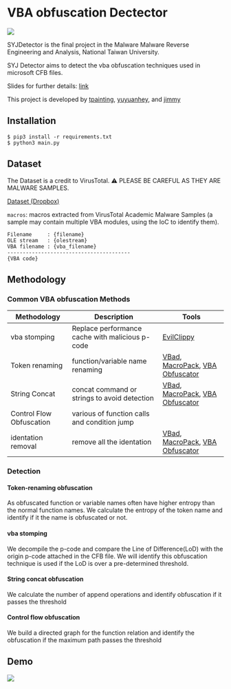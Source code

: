 # VBA obfuscation Dectector

![](https://github.com/jimmychang851129/VBA-Deobfuscator/blob/main/image/logo.png?raw=true)

SYJDetector is the final project in the Malware Malware Reverse Engineering and Analysis, National Taiwan University.

SYJ Detector aims to detect the vba obfuscation techniques used in microsoft CFB files.

Slides for further details: [link](https://www.csie.ntu.edu.tw/~r08922004/webpage/syjobfuscator.pdf)

This project is developed by [tpainting](https://github.com/tpainting), [yuyuanhey](https://github.com/yuyuanhey), and [jimmy](https://github.com/jimmychang851129)

## Installation

```
$ pip3 install -r requirements.txt
$ python3 main.py
```

## Dataset

The Dataset is a credit to VirusTotal.
:warning: PLEASE BE CAREFUL AS THEY ARE MALWARE SAMPLES.

[Dataset (Dropbox) ](https://www.dropbox.com/s/papk5xt0shalsv0/macros.tar.gz?dl=0)

`macros`: macros extracted from VirusTotal Academic Malware Samples (a sample may contain multiple VBA modules, using the IoC to identify them).
```
Filename     : {filename}
OLE stream   : {olestream}
VBA filename : {vba_filename}
----------------------------------------
{VBA code}
```

## Methodology

### Common VBA obfuscation Methods

| Methodology | Description |  Tools |
| -------- | -------- | -------- |
| vba stomping  | Replace performance cache with malicious p-code  | [EvilClippy](https://github.com/outflanknl/EvilClippy)| 
| Token renaming | function/variable name renaming |[VBad](https://github.com/Pepitoh/VBad/blob/master/VBad.py), [MacroPack](https://github.com/sevagas/macro_pack), [VBA Obfuscator](https://github.com/bonnetn/vba-obfuscator) |
|String Concat|concat command or strings to avoid detection| [VBad](https://github.com/Pepitoh/VBad/blob/master/VBad.py), [MacroPack](https://github.com/sevagas/macro_pack), [VBA Obfuscator](https://github.com/bonnetn/vba-obfuscator) |
|Control Flow Obfuscation| various of function calls and condition jump|
|identation removal | remove all the identation| [VBad](https://github.com/Pepitoh/VBad/blob/master/VBad.py), [MacroPack](https://github.com/sevagas/macro_pack), [VBA Obfuscator](https://github.com/bonnetn/vba-obfuscator) |


### Detection

#### Token-renaming obfuscation

As obfuscated function or variable names often have higher entropy than the normal function names. We calculate the entropy of the token name and identify if it the name is obfuscated or not.

#### vba stomping

We decompile the p-code and compare the Line of Difference(LoD) with the origin p-code attached in the CFB file. We will identify this obfuscation technique is used if the LoD is over a pre-determined threshold.

#### String concat obfuscation

We calculate the number of append operations and identify obfuscation if it passes the threshold

#### Control flow obfuscation

We build a directed graph for the function relation and identify the obfuscation if the maximum path passes the threshold

## Demo

![](https://github.com/jimmychang851129/VBA-Deobfuscator/blob/main/image/demo.png?raw=true)
